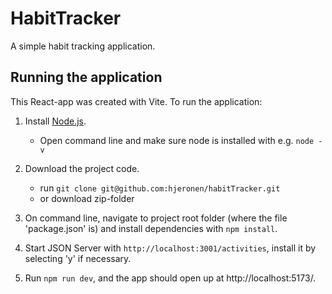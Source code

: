 # HabitTracker

A simple habit tracking application.

## Running the application

This React-app was created with Vite. To run the application:

1. Install [Node.js](https://nodejs.org/en).
    - Open command line and make sure node is installed with e.g. `node -v`

2. Download the project code.
    - run `git clone git@github.com:hjeronen/habitTracker.git`
    - or download zip-folder

3. On command line, navigate to project root folder (where the file 'package.json' is) and install dependencies with `npm install`.

4. Start JSON Server with `http://localhost:3001/activities`, install it by selecting 'y' if necessary.

4. Run `npm run dev`, and the app should open up at http://localhost:5173/.

